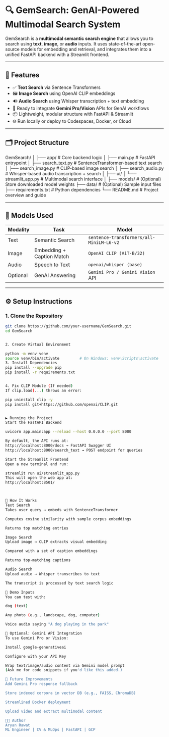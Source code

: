 # 🔍 GemSearch: GenAI-Powered Multimodal Search System

GemSearch is a **multimodal semantic search engine** that allows you to search using **text**, **image**, or **audio** inputs. It uses state-of-the-art open-source models for embedding and retrieval, and integrates them into a unified FastAPI backend with a Streamlit frontend.

---

## 🚀 Features

- ✅ **Text Search** via Sentence Transformers
- 🖼️ **Image Search** using OpenAI CLIP embeddings
- 🔊 **Audio Search** using Whisper transcription + text embedding
- 🧠 Ready to integrate **Gemini Pro/Vision** APIs for GenAI workflows
- 📦 Lightweight, modular structure with FastAPI & Streamlit
- 🌐 Run locally or deploy to Codespaces, Docker, or Cloud

---

## 🗂️ Project Structure

GemSearch/
│
├── app/ # Core backend logic
│ ├── main.py # FastAPI entrypoint
│ ├── search_text.py # SentenceTransformer-based text search
│ ├── search_image.py # CLIP-based image search
│ ├── search_audio.py # Whisper-based audio transcription + search
│
├── ui/
│ └── streamlit_app.py # Multimodal search interface
│
├── models/ # (Optional) Store downloaded model weights
├── data/ # (Optional) Sample input files
├── requirements.txt # Python dependencies
└── README.md # Project overview and guide


---

## 🧠 Models Used

| Modality | Task                     | Model                                  |
|----------|--------------------------|----------------------------------------|
| Text     | Semantic Search          | `sentence-transformers/all-MiniLM-L6-v2` |
| Image    | Embedding + Caption Match| `OpenAI CLIP (ViT-B/32)`               |
| Audio    | Speech to Text           | `openai/whisper (base)`                |
| Optional | GenAI Answering          | `Gemini Pro / Gemini Vision` API       |

---

## ⚙️ Setup Instructions

### 1. Clone the Repository

```bash
git clone https://github.com/your-username/GemSearch.git
cd GemSearch


2. Create Virtual Environment

python -m venv venv
source venv/bin/activate         # On Windows: venv\Scripts\activate
3. Install Dependencies
pip install --upgrade pip
pip install -r requirements.txt


4. Fix CLIP Module (If needed)
If clip.load(...) throws an error:

pip uninstall clip -y
pip install git+https://github.com/openai/CLIP.git


▶️ Running the Project
Start the FastAPI Backend

uvicorn app.main:app --reload --host 0.0.0.0 --port 8000

By default, the API runs at:
http://localhost:8000/docs → FastAPI Swagger UI
http://localhost:8000/search_text → POST endpoint for queries

Start the Streamlit Frontend
Open a new terminal and run:

streamlit run ui/streamlit_app.py
This will open the web app at:
http://localhost:8501/



🔎 How It Works
Text Search
Takes user query → embeds with SentenceTransformer

Computes cosine similarity with sample corpus embeddings

Returns top matching entries

Image Search
Upload image → CLIP extracts visual embedding

Compared with a set of caption embeddings

Returns top-matching captions

Audio Search
Upload audio → Whisper transcribes to text

The transcript is processed by text search logic

🧪 Demo Inputs
You can test with:

dog (text)

Any photo (e.g., landscape, dog, computer)

Voice audio saying "A dog playing in the park"

🔧 Optional: Gemini API Integration
To use Gemini Pro or Vision:

Install google-generativeai

Configure with your API Key

Wrap text/image/audio content via Gemini model prompt
(Ask me for code snippets if you'd like this added.)

📌 Future Improvements
Add Gemini Pro response fallback

Store indexed corpora in vector DB (e.g., FAISS, ChromaDB)

Streamlined Docker deployment

Upload video and extract multimodal content

🧑‍💻 Author
Aryan Rawat
ML Engineer | CV & MLOps | FastAPI | GCP
